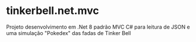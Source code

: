 # tinkerbell.net.mvc
Projeto desenvolvimento em .Net 8 padrão MVC C# para leitura de JSON e uma simulação "Pokedex" das fadas de Tinker Bell
